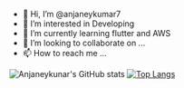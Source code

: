 - 👋 Hi, I’m @anjaneykumar7
- 👀 I’m interested in Developing 
- 🌱 I’m currently learning flutter and AWS
- 💞️ I’m looking to collaborate on ...
- 📫 How to reach me ...


![Anjaneykunar's GitHub stats](https://github-readme-stats.vercel.app/api?username=anjaneykumar7&hide=contribs,prs)
[![Top Langs](https://github-readme-stats.vercel.app/api/top-langs/?username=anjaneykumar7&layout=compact)](https://github.com/anuraghazra/github-readme-stats)

<!---
anjaneykumar7/anjaneykumar7 is a ✨ special ✨ repository because its `README.md` (this file) appears on your GitHub profile.
You can click the Preview link to take a look at your changes.
--->

